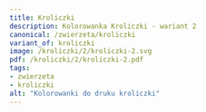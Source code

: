 ```yaml
---
title: Kroliczki
description: Kolorowanka Kroliczki - wariant 2
canonical: /zwierzeta/kroliczki
variant_of: kroliczki
image: /kroliczki/2/kroliczki-2.svg
pdf: /kroliczki/2/kroliczki-2.pdf
tags:
- zwierzeta
- kroliczki
alt: "Kolorowanki do druku kroliczki"
---
```

